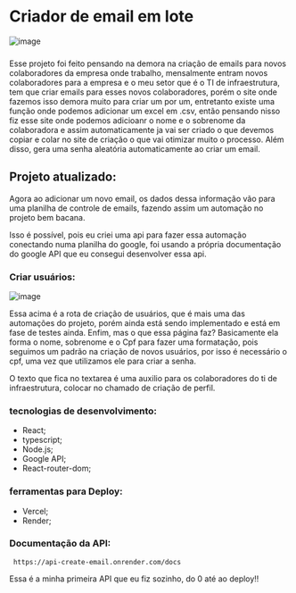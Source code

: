 # Criador de email em lote

![image](https://github.com/DevKayoS/create_email/assets/157029608/9d512a5e-8ec2-420c-ab60-7145173d87e2)

###

Esse projeto foi feito pensando na demora na criação de emails para novos colaboradores da empresa onde trabalho, mensalmente entram novos colaboradores para a empresa e o meu setor que é o TI de infraestrutura, tem que criar emails para esses novos colaboradores, porém o site onde fazemos isso demora muito para criar um por um, entretanto existe uma função onde podemos adicionar um excel em .csv, então pensando nisso fiz esse site onde podemos adicioanr o nome e o sobrenome da colaboradora e assim automaticamente ja vai ser criado o que devemos copiar e colar no site de criação o que vai otimizar muito o processo. Além disso, gera uma senha aleatória automaticamente ao criar um email.


## Projeto atualizado: 

Agora ao adicionar um novo email, os dados dessa informação vão para uma planilha de controle de emails, fazendo assim um automação no projeto bem bacana.

Isso é possível, pois eu criei uma api para fazer essa automação conectando numa planilha do google, foi usando a própria documentação do google API que eu consegui desenvolver essa api.


### Criar usuários:

![image](https://github.com/DevKayoS/create_email/assets/157029608/e53ccd3f-3535-4efd-bc35-f939f446bf22)

Essa acima é a rota de criação de usuários, que é mais uma das automações do projeto, porém ainda está sendo implementado e está em fase de testes ainda. Enfim, mas o que essa página faz?
Basicamente ela forma o nome, sobrenome e o Cpf para fazer uma formatação, pois seguimos um padrão na criação de novos usuários, por isso é necessário o cpf, uma vez que utilizamos ele para criar a senha.

O texto que fica no textarea é uma auxilio para os colaboradores do ti de infraestrutura, colocar no chamado de criação de perfil.

### tecnologias de desenvolvimento:
  * React;
  * typescript;
  * Node.js;
  * Google API;
  * React-router-dom;

### ferramentas para Deploy:
  * Vercel;
  * Render;


### Documentação da API:
 ```
  https://api-create-email.onrender.com/docs
```

Essa é a minha primeira API que eu fiz sozinho, do 0 até ao deploy!!
